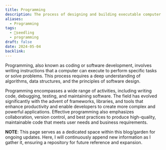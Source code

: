 ```yaml
---
title: Programming
description: The process of designing and building executable computer software to accomplish specific tasks or solve problems using programming languages.
aliases:
  - Programming
tags:
  - 🌱seedling
  - programming
draft: false
date: 2024-05-04
backlink:
---
```


Programming, also known as coding or software development, involves writing instructions that a computer can execute to perform specific tasks or solve problems. This process requires a deep understanding of algorithms, data structures, and the principles of software design. 

Programming encompasses a wide range of activities, including writing code, debugging, testing, and maintaining software. The field has evolved significantly with the advent of frameworks, libraries, and tools that enhance productivity and enable developers to create more complex and powerful applications. Effective programming also emphasizes collaboration, version control, and best practices to produce high-quality, maintainable code that meets user needs and business requirements.

**NOTE**: This page serves as a dedicated space within this blog/garden for ongoing updates. Here, I will continuously append new information as I gather it, ensuring a repository for future reference and expansion.